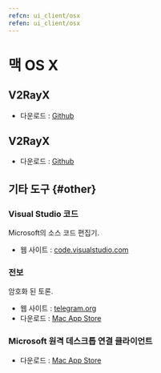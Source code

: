 ```yaml
---
refcn: ui_client/osx
refen: ui_client/osx
---
```

# 맥 OS X

## V2RayX

* 다운로드 : [Github](https://github.com/Cenmrev/V2RayX)

## V2RayX

* 다운로드 : [Github](https://github.com/yanue/V2rayU)

## 기타 도구 {#other}

### Visual Studio 코드

Microsoft의 소스 코드 편집기.

* 웹 사이트 : [code.visualstudio.com](https://code.visualstudio.com/)

### 전보

암호화 된 토론.

* 웹 사이트 : [telegram.org](https://telegram.org/)
* 다운로드 : [Mac App Store](https://www.v2ray.com/itunesm/us/telegram-desktop/id946399090/)

### Microsoft 원격 데스크톱 연결 클라이언트

* 다운로드 : [Mac App Store](https://www.v2ray.com/itunesm/us/microsoft-remote-desktop/id715768417/)